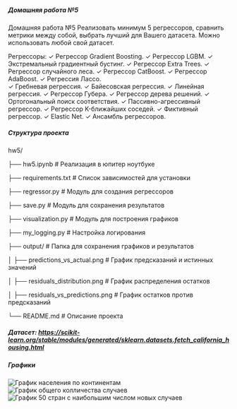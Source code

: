 ##### Домашняя работа №5
  
Домашняя работа №5
Реализовать минимум 5 регрессоров, сравнить метрики между собой, выбрать лучший для Вашего датасета. Можно использовать любой свой датасет.

Регрессоры:
✓ Регрессор Gradient Boosting.
✓ Регрессор LGBM.
✓ Экстремальный градиентный бустинг.
✓ Регрессор Extra Trees.
✓ Регрессор случайного леса. 
✓ Регрессор CatBoost.
✓ Регрессор AdaBoost.
✓ Регрессия Лассо.	
✓ Гребневая регрессия. 
✓ Байесовская регрессия.
✓ Линейная регрессия.
✓ Регрессор Губера.
✓ Регрессор дерева решений.
✓ Ортогональный поиск соответствия.
✓ Пассивно-агрессивный регрессор. 
✓ Регрессор K-ближайших соседей.
✓ Фиктивный регрессор.
✓ Elastic Net.
✓ Ансамбль регрессоров.

##### Структура проекта

hw5/

├── hw5.ipynb                    # Реализация в юпитер ноутбуке

├── requirements.txt             # Список зависимостей для установки

├── regressor.py                 # Модуль для создания регрессоров

├── save.py                      # Модуль для сохранения результатов

├── visualization.py             # Модуль для построения графиков

├── my_logging.py                # Настройка логирования

├── output/                      # Папка для сохранения графиков и результатов

│   ├── predictions_vs_actual.png    # График предсказаний и истинных значений

│   ├── residuals_distribution.png   # График распределения остатков

│   ├── residuals_vs_predictions.png # График остатков против предсказаний

└── README.md                    # Описание проекта

##### Датасет: https://scikit-learn.org/stable/modules/generated/sklearn.datasets.fetch_california_housing.html

##### Графики
![График населения по континентам](output_data/bar_population_by_continent.png)
![График общего колличества случаев](output_data/scatter_population_vs_cases.png)
![График 50 стран с наибольшим числом новых случаев](output_data/top_50_countries_new_cases.png)
